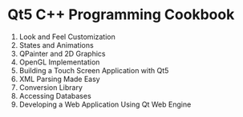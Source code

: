 # Qt5 C++ Programming Cookbook

1) Look and Feel Customization
2) States and Animations
3) QPainter and 2D Graphics
4) OpenGL Implementation
5) Building a Touch Screen Application with Qt5
6) XML Parsing Made Easy
7) Conversion Library
8) Accessing Databases
9) Developing a Web Application Using Qt Web Engine
